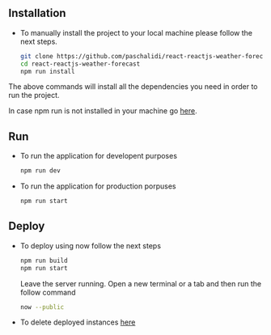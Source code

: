 ## Installation
* To manually install the project to your local machine please follow the next steps.
    ``` sh
    git clone https://github.com/paschalidi/react-reactjs-weather-forecast.git
    cd react-reactjs-weather-forecast
    npm run install
    ```
The above commands will install all the dependencies you need in order to run the project.

In case npm run is not installed in your machine go [here](https://yarnpkg.com/lang/en/docs/install/).

## Run
* To run the application for developent purposes
    ``` sh
    npm run dev
    ```
* To run the application for production porpuses
    ``` sh
    npm run start
    ```
## Deploy
* To deploy using now follow the next steps

    ``` sh
    npm run build
    npm run start
    ```
    Leave the server running.
    Open a new terminal or a tab and then run the follow command

    ``` sh
    now --public
    ```
* To delete deployed instances [here](https://zeit.co/blog/now-rm-is-here-and-more)

